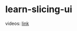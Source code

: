 # learn-slicing-ui
videos: [link](https://res.cloudinary.com/baedev/video/upload/v1599233465/Screenrecorder-2020-09-04-22-14-44-262_ptbom9.mp4)
